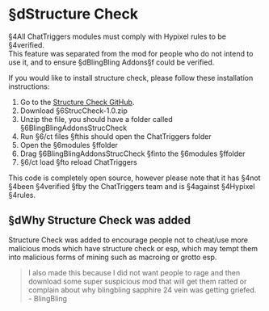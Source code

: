 # §dStructure Check
§4All ChatTriggers modules must comply with Hypixel rules to be §4verified.  
This feature was separated from the mod for people who do not intend to use it, and to ensure §dBlingBling Addons§f could be verified.  
  
If you would like to install structure check, please follow these installation instructions:
1. Go to the [Structure Check GitHub](https://github.com/CeleiteCode/BlingBlingAddonsStrucCheck/releases/tag/1.0).
2. Download §6StrucCheck-1.0.zip
3. Unzip the file, you should have a folder called §6BlingBlingAddonsStrucCheck
4. Run §6/ct files §fthis should open the ChatTriggers folder
5. Open the §6modules §ffolder
6. Drag §6BlingBlingAddonsStrucCheck §finto the §6modules §ffolder
7. §6/ct load §fto reload ChatTriggers  

This code is completely open source, however please note that it has §4not §4been §4verified §fby the ChatTriggers team and is §4against §4Hypixel §4rules.

## §dWhy Structure Check was added
Structure Check was added to encourage people not to cheat/use more malicious mods which have structure check or esp, which may tempt them into malicious forms of mining such as macroing or grotto esp. 
> I also made this because I did not want people to rage and then download some super suspicious mod that will get them ratted or complain about why blingbling sapphire 24 vein was getting griefed.  
> \- BlingBling